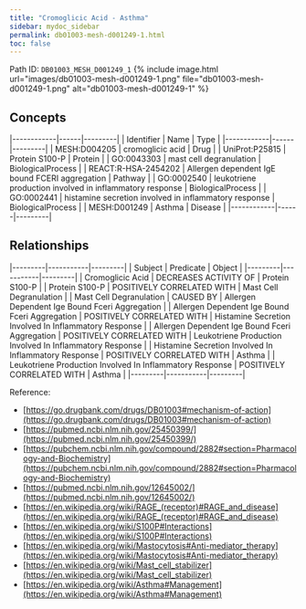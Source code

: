 ```yaml
---
title: "Cromoglicic Acid - Asthma"
sidebar: mydoc_sidebar
permalink: db01003-mesh-d001249-1.html
toc: false 
---
```



Path ID: `DB01003_MESH_D001249_1`
{% include image.html url="images/db01003-mesh-d001249-1.png" file="db01003-mesh-d001249-1.png" alt="db01003-mesh-d001249-1" %}

## Concepts

|------------|------|---------|
| Identifier | Name | Type    |
|------------|------|---------|
| MESH:D004205 | cromoglicic acid | Drug |
| UniProt:P25815 | Protein S100-P | Protein |
| GO:0043303 | mast cell degranulation | BiologicalProcess |
| REACT:R-HSA-2454202 | Allergen dependent IgE bound FCERI aggregation | Pathway |
| GO:0002540 | leukotriene production involved in inflammatory response | BiologicalProcess |
| GO:0002441 | histamine secretion involved in inflammatory response | BiologicalProcess |
| MESH:D001249 | Asthma | Disease |
|------------|------|---------|

## Relationships

|---------|-----------|---------|
| Subject | Predicate | Object  |
|---------|-----------|---------|
| Cromoglicic Acid | DECREASES ACTIVITY OF | Protein S100-P |
| Protein S100-P | POSITIVELY CORRELATED WITH | Mast Cell Degranulation |
| Mast Cell Degranulation | CAUSED BY | Allergen Dependent Ige Bound Fceri Aggregation |
| Allergen Dependent Ige Bound Fceri Aggregation | POSITIVELY CORRELATED WITH | Histamine Secretion Involved In Inflammatory Response |
| Allergen Dependent Ige Bound Fceri Aggregation | POSITIVELY CORRELATED WITH | Leukotriene Production Involved In Inflammatory Response |
| Histamine Secretion Involved In Inflammatory Response | POSITIVELY CORRELATED WITH | Asthma |
| Leukotriene Production Involved In Inflammatory Response | POSITIVELY CORRELATED WITH | Asthma |
|---------|-----------|---------|

Reference: 
  - [https://go.drugbank.com/drugs/DB01003#mechanism-of-action](https://go.drugbank.com/drugs/DB01003#mechanism-of-action)
  - [https://pubmed.ncbi.nlm.nih.gov/25450399/](https://pubmed.ncbi.nlm.nih.gov/25450399/)
  - [https://pubchem.ncbi.nlm.nih.gov/compound/2882#section=Pharmacology-and-Biochemistry](https://pubchem.ncbi.nlm.nih.gov/compound/2882#section=Pharmacology-and-Biochemistry)
  - [https://pubmed.ncbi.nlm.nih.gov/12645002/](https://pubmed.ncbi.nlm.nih.gov/12645002/)
  - [https://en.wikipedia.org/wiki/RAGE_(receptor)#RAGE_and_disease](https://en.wikipedia.org/wiki/RAGE_(receptor)#RAGE_and_disease)
  - [https://en.wikipedia.org/wiki/S100P#Interactions](https://en.wikipedia.org/wiki/S100P#Interactions)
  - [https://en.wikipedia.org/wiki/Mastocytosis#Anti-mediator_therapy](https://en.wikipedia.org/wiki/Mastocytosis#Anti-mediator_therapy)
  - [https://en.wikipedia.org/wiki/Mast_cell_stabilizer](https://en.wikipedia.org/wiki/Mast_cell_stabilizer)
  - [https://en.wikipedia.org/wiki/Asthma#Management](https://en.wikipedia.org/wiki/Asthma#Management)
